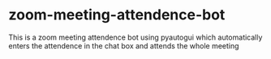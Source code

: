 # zoom-meeting-attendence-bot
This is a zoom meeting attendence bot using pyautogui which automatically enters the attendence in the chat box and attends the whole meeting 
